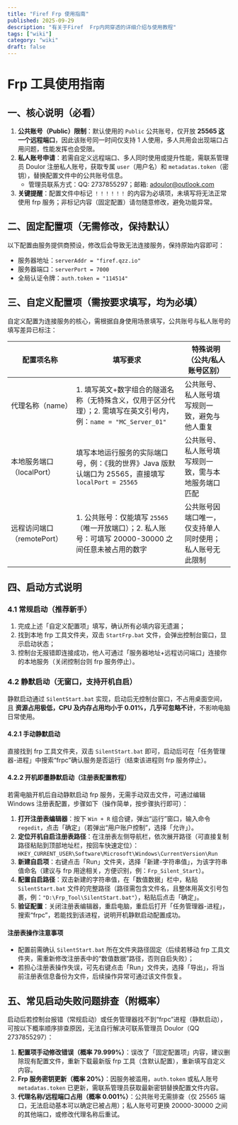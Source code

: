 ```yaml
---
title: "Firef Frp 使用指南"
published: 2025-09-29
description: "有关于Firef  Frp内网穿透的详细介绍与使用教程"
tags: ["wiki"]
category: "wiki"
draft: false
---
```


# Frp 工具使用指南
## 一、核心说明（必看）
1. **公共账号（Public）限制**：默认使用的 `Public` 公共账号，仅开放 **25565 这一个远程端口**，因此该账号同一时间仅支持 1 人使用，多人共用会出现端口占用问题，性能发挥也会受限。
2. **私人账号申请**：若需自定义远程端口、多人同时使用或提升性能，需联系管理员 Doulor 注册私人账号，获取专属 `user`（用户名）和 `metadatas.token`（密钥），替换配置文件中的公共账号信息。
   - 管理员联系方式：QQ: 2737855297；邮箱: adoulor@outlook.com
3. **关键提醒**：配置文件中标记 `！！！！！！` 的内容为必填项，未填写将无法正常使用 frp 服务；非标记内容（固定配置）请勿随意修改，避免功能异常。


## 二、固定配置项（无需修改，保持默认）
以下配置由服务提供商预设，修改后会导致无法连接服务，保持原始内容即可：
- 服务器地址：`serverAddr = "firef.qzz.io"`
- 服务器端口：`serverPort = 7000`
- 全局认证令牌：`auth.token = "114514"`


## 三、自定义配置项（需按要求填写，均为必填）
自定义配置为连接服务的核心，需根据自身使用场景填写，公共账号与私人账号的填写差异已标注：

| 配置项名称       | 填写要求                                                                 | 特殊说明（公共/私人账号区别）                  |
|------------------|--------------------------------------------------------------------------|-----------------------------------------------|
| 代理名称（name） | 1. 填写英文+数字组合的隧道名称（无特殊含义，仅用于区分代理）；2. 需填写在英文引号内，例：`name = "MC_Server_01"` | 公共账号、私人账号填写规则一致，避免与他人重复  |
| 本地服务端口（localPort） | 填写本地运行服务的实际端口号，例：《我的世界》Java 版默认端口为 25565，直接填写 `localPort = 25565` | 公共账号、私人账号填写规则一致，需与本地服务端口匹配 |
| 远程访问端口（remotePort） | 1. 公共账号：仅能填写 `25565`（唯一开放端口）；2. 私人账号：可填写 20000-30000 之间任意未被占用的数字 | 公共账号因端口唯一，仅支持单人同时使用；私人账号无此限制 |


## 四、启动方式说明
### 4.1 常规启动（推荐新手）
1. 完成上述「自定义配置项」填写，确认所有必填内容无遗漏；
2. 找到本地 frp 工具文件夹，双击 `StartFrp.bat` 文件，会弹出控制台窗口，显示启动状态；
3. 控制台无报错即连接成功，他人可通过「服务器地址+远程访问端口」连接你的本地服务（关闭控制台则 frp 服务停止）。

### 4.2 静默启动（无窗口，支持开机自启）
静默启动通过 `SilentStart.bat` 实现，启动后无控制台窗口，不占用桌面空间，且 **资源占用极低，CPU 及内存占用均小于 0.01%，几乎可忽略不计**，不影响电脑日常使用。

#### 4.2.1 手动静默启动
直接找到 frp 工具文件夹，双击 `SilentStart.bat` 即可，启动后可在「任务管理器-进程」中搜索“frpc”确认服务是否运行（结束该进程则 frp 服务停止）。

#### 4.2.2 开机即墨静默启动（注册表配置教程）
若需电脑开机后自动静默启动 frp 服务，无需手动双击文件，可通过编辑 Windows 注册表配置，步骤如下（操作简单，按步骤执行即可）：
1. **打开注册表编辑器**：按下 `Win + R` 组合键，弹出“运行”窗口，输入命令 `regedit`，点击「确定」（若弹出“用户账户控制”，选择「允许」）。
2. **定位开机自启注册表路径**：在注册表左侧导航栏，依次展开路径（可直接复制路径粘贴到顶部地址栏，按回车快速定位）：  
   `HKEY_CURRENT_USER\Software\Microsoft\Windows\CurrentVersion\Run`
3. **新建自启项**：右键点击「Run」文件夹，选择「新建-字符串值」，为该字符串值命名（建议与 frp 用途相关，方便识别，例：`Frp_Silent_Start`）。
4. **配置自启路径**：双击新建的字符串值，在「数值数据」栏中，粘贴 `SilentStart.bat` 文件的完整路径（路径需包含文件名，且整体用英文引号包裹，例：`"D:\Frp_Tool\SilentStart.bat"`），粘贴后点击「确定」。
5. **验证配置**：关闭注册表编辑器，重启电脑，重启后打开「任务管理器-进程」，搜索“frpc”，若能找到该进程，说明开机静默启动配置成功。

#### 注册表操作注意事项
- 配置前需确认 `SilentStart.bat` 所在文件夹路径固定（后续若移动 frp 工具文件夹，需重新修改注册表中的“数值数据”路径，否则自启失败）；
- 若担心注册表操作失误，可先右键点击「Run」文件夹，选择「导出」，将当前注册表信息备份为文件，后续操作异常可通过该文件恢复。


## 五、常见启动失败问题排查（附概率）
启动后若控制台报错（常规启动）或任务管理器找不到“frpc”进程（静默启动），可按以下概率顺序排查原因，无法自行解决可联系管理员 Doulor（QQ 2737855297）：
1. **配置项手动修改错误（概率 79.999%）**：误改了「固定配置项」内容，建议删除现有配置文件，重新下载最新版 frp 工具（含默认配置），重新填写自定义内容。
2. **Frp 服务密钥更新（概率 20%）**：因服务被滥用，`auth.token` 或私人账号 `metadatas.token` 已更新，需联系管理员获取最新密钥替换配置文件内容。
3. **代理名称/远程端口占用（概率 0.001%）**：公共账号无需排查（仅 25565 端口，无法启动基本可以确定已被占用）；私人账号可更换 20000-30000 之间的其他端口，或修改代理名称后重试。
